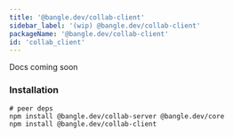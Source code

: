 ```yaml
---
title: '@bangle.dev/collab-client'
sidebar_label: '(wip) @bangle.dev/collab-client'
packageName: '@bangle.dev/collab-client'
id: 'collab_client'
---
```


Docs coming soon

### Installation

```
# peer deps
npm install @bangle.dev/collab-server @bangle.dev/core
npm install @bangle.dev/collab-client
```

